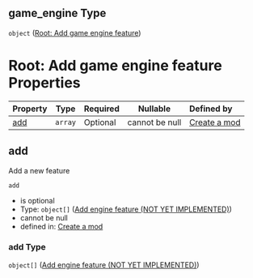 ## game_engine Type

`object` ([Root: Add game engine feature](generic-properties-root-add-game-engine-feature.md))

# Root: Add game engine feature Properties

| Property    | Type    | Required | Nullable       | Defined by                                                                                                                                         |
| :---------- | ------- | -------- | -------------- | :------------------------------------------------------------------------------------------------------------------------------------------------- |
| [add](#add) | `array` | Optional | cannot be null | [Create a mod](generic-properties-root-add-game-engine-feature-properties-add-engine-feature.md "mod.json#/properties/game_engine/properties/add") |

## add

Add a new feature


`add`

-   is optional
-   Type: `object[]` ([Add engine feature (NOT YET IMPLEMENTED)](generic-properties-root-add-game-engine-feature-properties-add-engine-feature-add-engine-feature-not-yet-implemented.md))
-   cannot be null
-   defined in: [Create a mod](generic-properties-root-add-game-engine-feature-properties-add-engine-feature.md "mod.json#/properties/game_engine/properties/add")

### add Type

`object[]` ([Add engine feature (NOT YET IMPLEMENTED)](generic-properties-root-add-game-engine-feature-properties-add-engine-feature-add-engine-feature-not-yet-implemented.md))
